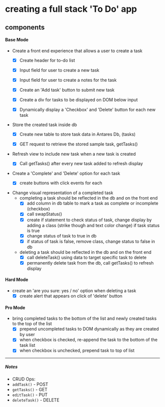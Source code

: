 # creating a full stack 'To Do' app
## components
#### Base Mode
* Create a front end experience that allows a user to create a task
  - [x] Create header for to-do list
  - [x] Input field for user to create a new task
  - [x] Input field for user to create a notes for the task
  - [x] Create an 'Add task' button to submit new task
  - [x] Create a div for tasks to be displayed on DOM below input
  - [x] Dynamically display a 'Checkbox' and 'Delete' button for each new task


* Store the created task inside db
  - [x] Create new table to store task data in Antares Db, (tasks)
  - [x] GET request to retrieve the stored sample task,  getTasks()


* Refresh view to include new task when a new task is created
  - [x] Call getTasks() after every new task added to refresh display


* Create a 'Complete' and 'Delete' option for each task
  - [x] create buttons with click events for each


* Change visual representation of a completed task
  + completing a task should be reflected in the db and on the front end
    - [x] add column in db table to mark a task as complete or incomplete (checkbox)
    - [x] call swapStatus()
    - [x] create if statement to check status of task, change display by adding a
      class (strike though and text color change) if task status is true
    - [x] change status of task to true in db
    - [x] if status of task is false, remove class, change status to false in db

  + deleting a task should be reflected in the db and on the front end
    - [x] call deleteTask() using data to target specific task to delete
    - [x] permanently delete task from the db, call getTasks() to refresh display

#### Hard Mode
* create an 'are you sure: yes / no' option when deleting a task
  - [x] create alert that appears on click of 'delete' button

#### Pro Mode
* bring completed tasks to the bottom of the list and newly created tasks to the top of the list
  - [x] prepend uncompleted tasks to DOM dynamically as they are created by user
  - [x] when checkbox is checked, re-append the task to the bottom of the task list
  - [x] when checkbox is unchecked, prepend task to top of list
---
##### Notes
 * CRUD Ops:
 * `addTask()` - POST
 * `getTasks()` - GET
 * `editTask()` - PUT
 * `deleteTask()` - DELETE
